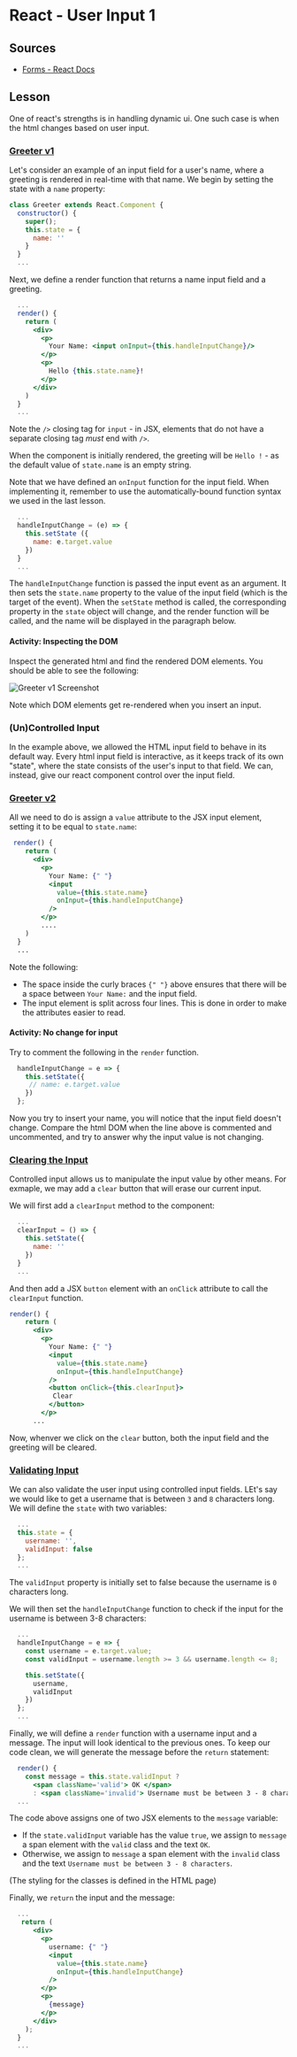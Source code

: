 # React - User Input 1

## Sources

* [Forms - React Docs](https://reactjs.org/docs/forms.html)

## Lesson

One of react's strengths is in handling dynamic ui. One such case is when the html changes based on user input.

### [Greeter v1](https://codesandbox.io/s/lx4m5w4k7z)

Let's consider an example of an input field for a user's name, where a greeting is rendered in real-time with that name. We begin by setting the state with a `name` property:

```jsx
class Greeter extends React.Component {
  constructor() {
    super();
    this.state = {
      name: ''
    }
  }
  ...
```

Next, we define a render function that returns a name input field and a greeting.

```jsx
  ...
  render() {
    return (
      <div>
        <p>
          Your Name: <input onInput={this.handleInputChange}/>
        </p>
        <p>
          Hello {this.state.name}!
        </p>
      </div>
    )
  }
  ...
```

Note the `/>` closing tag for `input` - in JSX, elements that do not have a separate closing tag _must_ end with `/>`.

When the component is initially rendered, the greeting will be `Hello !` - as the default value of `state.name` is an empty string.

Note that we have defined an `onInput` function for the input field. When implementing it, remember to use the automatically-bound function syntax we used in the last lesson.

```jsx
  ...
  handleInputChange = (e) => {
    this.setState ({
      name: e.target.value
    })
  }
  ...
```

The `handleInputChange` function is passed the input event as an argument. It then sets the `state.name` property to the value of the input field (which is the target of the event). When the  `setState` method is called, the corresponding property in the `state` object will change, and the render function will be called, and the name will be displayed in the paragraph below.

#### Activity: Inspecting the DOM

Inspect the generated html and find the rendered DOM elements. You should be able to see the following:

![Greeter v1 Screenshot](assets/greeter_v1.png)

Note which DOM elements get re-rendered when you insert an input.

### (Un)Controlled Input

In the example above, we allowed the HTML input field to behave in its default way. Every html input field is interactive, as it keeps track of its own "state", where the state consists of the user's input to that field. We can, instead, give our react component control over the input field.

### [Greeter v2](https://codesandbox.io/s/xp15yr6x2z)

All we need to do is assign a `value` attribute to the JSX input element, setting it to be equal to `state.name`:

```jsx
 render() {
    return (
      <div>
        <p>
          Your Name: {" "}
          <input
            value={this.state.name}
            onInput={this.handleInputChange}
          />
        </p>
        ....
    )
  }
  ...
```

Note the following:

* The space inside the curly braces `{" "}` above ensures that there will be a space between `Your Name:` and the input field.
* The input element is split across four lines. This is done in order to make the attributes easier to read.

#### Activity: No change for input

Try to comment the following in the `render` function.

```jsx
  handleInputChange = e => {
    this.setState({
     // name: e.target.value
    })
  };
```

Now you try to insert your name, you will notice that the input field doesn't change. Compare the html DOM when the line above is commented and uncommented, and try to answer why the input value is not changing.

### [Clearing the Input](https://codesandbox.io/s/9y3qx7k5jo)

Controlled input allows us to manipulate the input value by other means. For exmaple, we may add a `clear` button that will erase our current input. 

We will first add a `clearInput` method to the component:

```jsx
  ...
  clearInput = () => {
    this.setState({
      name: ''
    })
  }
  ...
```

And then add a JSX `button` element with an `onClick` attribute to call the `clearInput` function.

```jsx
render() {
    return (
      <div>
        <p>
          Your Name: {" "}
          <input
            value={this.state.name}
            onInput={this.handleInputChange}
          />
          <button onClick={this.clearInput}>
           Clear
          </button>
        </p>
      ...
```

Now, whenver we click on the `clear` button, both the input field and the greeting will be cleared.

### [Validating Input](https://codesandbox.io/s/p5rrx26ln0)

We can also validate the user input using controlled input fields. LEt's say we would like to get a username that is between `3` and `8` characters long. We will define the `state` with two variables:

```jsx
  ...
  this.state = {
    username: '',
    validInput: false
  };
  ...
```

The `validInput` property is initially set to false because the username is `0` characters long.

We will then set the `handleInputChange` function to check if the input for the username is between 3-8 characters:

```jsx
  ...
  handleInputChange = e => {
    const username = e.target.value;
    const validInput = username.length >= 3 && username.length <= 8;

    this.setState({
      username,
      validInput
    })
  };
  ...
```

Finally, we will define a `render` function with a username input and a message. The input will look identical to the previous ones. To keep our code clean, we will generate the message before the `return` statement:

```jsx
  render() {
    const message = this.state.validInput ?
      <span className='valid'> OK </span>
      : <span className='invalid'> Username must be between 3 - 8 characters </span>
  ...
```

The code above assigns one of two JSX elements to the `message` variable:

* If the `state.validInput` variable has the value `true`, we assign to `message` a span element with the `valid` class and the text `OK`.
* Otherwise, we assign to `message` a span element with the `invalid` class and the text `Username must be between 3 - 8 characters`.

(The styling for the classes is defined in the HTML page)

Finally, we `return` the input and the message:

```jsx
  ...
   return (
      <div>
        <p>
          username: {" "}
          <input
            value={this.state.name}
            onInput={this.handleInputChange}
          />
        </p>
        <p>
          {message}
        </p>
      </div>
    );
  }
  ...
```
